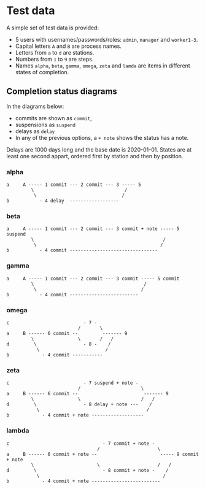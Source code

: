 # Test data
A simple set of test data is provided:

* 5 users with usernames/passwords/roles: `admin`, `manager` and `worker1-3`.
* Capital letters `A` and `B` are process names.
* Letters from `a` to `d` are stations.
* Numbers from `1` to `9` are steps.
* Names `alpha`, `beta`, `gamma`, `omega`, `zeta` and `lamda` are items in
  different states of completion.

## Completion status diagrams
In the diagrams below:

* commits are shown as `commit`,
* suspensions as `suspend`
* delays as `delay`
* In any of the previous options, a `+ note` shows the status has a note.

Delays are 1000 days long and the base date is 2020-01-01. States are at least
one second appart, ordered first by station and then by position.

### alpha
```
a     A ----- 1 commit --- 2 commit --- 3 ----- 5
         \                                 /
          \                               /
b           - 4 delay  ------------------
```

### beta
```
a     A ----- 1 commit --- 2 commit --- 3 commit + note ----- 5 suspend
         \                                               /
          \                                             /
b           - 4 commit --------------------------------
```

### gamma
```
a     A ----- 1 commit --- 2 commit --- 3 commit ----- 5 commit
         \                                        /
          \                                      /
b           - 4 commit -------------------------
```

### omega
```
c                           - 7 -
                          /       \
a     B ------ 6 commit --         ------- 9
         \                \       /   /
d         \                 - 8 -    /
           \                        /
b            - 4 commit -----------
```

### zeta
```
c                           - 7 suspend + note -
                          /                      \
a     B ------ 6 commit --                        ------- 9
         \                \                      /   /
d         \                 - 8 delay + note ---    /
           \                                       /
b            - 4 commit + note -------------------
```

### lambda
```
c                                  - 7 commit + note -
                                 /                     \
a     B ------ 6 commit + note --                       ----- 9 commit + note
         \                       \                     /   /
d         \                        - 8 commit + note -    /
           \                                             /
b            - 4 commit + note -------------------------
```
